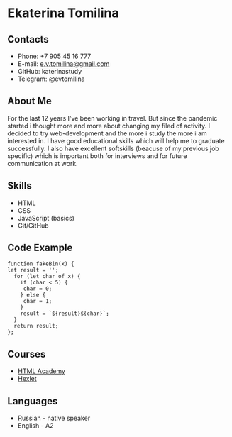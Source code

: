 # Ekaterina Tomilina
## Contacts
* Phone: +7 905 45 16 777
* E-mail: e.v.tomilina@gmail.com
* GitHub: katerinastudy
* Telegram: @evtomilina
## About Me
For the last 12 years I've been working in travel. But since the pandemic started i thought more and more about changing my filed of activity. I decided to try web-development and the more i study the more i am interested in. I have good educational skills which will help me to graduate successfully. I also have excellent softskills (beacuse of my previous job specific) which is important both for interviews and for future communication at work.
## Skills
* HTML
* CSS
* JavaScript (basics)
* Git/GitHub
## Code Example
```
function fakeBin(x) {
let result = '';
  for (let char of x) {
    if (char < 5) {
     char = 0;
    } else {
     char = 1;
    }
    result = `${result}${char}`;
  }
  return result;
};
```
## Courses
* [HTML Academy](https://htmlacademy.ru)
* [Hexlet](https://ru.hexlet.io/)
## Languages
* Russian - native speaker
* English - A2